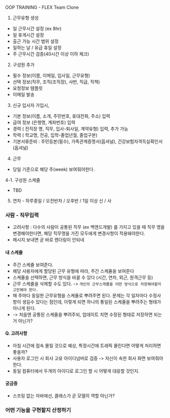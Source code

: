OOP TRAINING - FLEX Team Clone

1. 근무유형 생성 
- 일 근무시간 설정 (ex 8hr)
- 일 휴게시간 설정
- 출근 가능 시간 범위 설정
- 일하는 날 / 유급 휴일 설정
- 주 근무시간 검증(40시간 이상 이하 체크)

2. 구성원 추가
- 필수 정보(이름, 이메일, 입사일, 근무유형)
- 선택 정보(직무, 조직(조직장), 사번, 직급, 직책)
- 요청정보 템플릿
- 이메일 발송

3. 신규 입사자 가입시,
- 기본 정보(이름, 소개, 주민번호, 휴대전화, 주소) 입력
- 급여 정보 (은행명, 계좌번호) 입력
- 경력 ( 전직장 명, 직무, 입사-퇴사일, 계약유형) 입력, 추가 가능
- 학력 ( 학교명, 전공, 입학-졸업년월, 졸업구분)
- 기본서류준비 : 주민등본(필수), 가족관계증명서(옵셔널), 건강보험자격득실확인서(옵셔널)

4. 근무 
- 당일 기준으로 해당 주(week) 보여줘야한다.

4-1. 구성원 스케쥴
- TBD

5. 연차 - 하루종일 / 오전반차 / 오후반 / 1일 이상 신 / 사

### 사람 - 직무입력
- 고려사항 : 다수의 사람이 공통된 직무 (ex 백엔드개발) 를 가지고 있을 때 직무 명을 변경해야한다면, 해당 직무명을 가진 모두에게 변경사항이 적용돼야한다.
- 메시지 보내면 곧 바로 렌더링이 안되네

#### 내 스케쥴
- 주간 스케쥴 보여준다.
- 해당 사용자에게 할당된 근무 유형에 따라, 주간 스케쥴을 보여준다
- 스케쥴을 선택하면, 근무 방식을 바꿀 수 있다 (시간, 연차, 외근, 원격근무 등)
- 근무 스케쥴을 삭제할 수도 있다. -> `개인의 근무스케쥴을 어떤 방식으로 저장해야할지 고민해야 한다.`
- 매 주마다 동일한 근무유형을 스케쥴로 뿌려주면 된다. 문제는 각 일자마다 수정사항이 생길수 있다는 점인데, 이렇게 되면 하나의 통일된 스케쥴을 뿌려주는 형태가 아니게 된다.
- -> 처음엔 공통된 스케쥴을 뿌려주되, 업데이트 치면 수정된 형태로 저장하면 되는 거 아닌가?


#### Q. 고려사항
- 아침 시간에 접속 몰릴 것으로 예상, 특정시간에 트래픽 몰린다면 어떻게 처리하면 좋을까?
- 사용자 로그인 시 회사 고유 아이디넘버로 검증 -> 자신이 속한 회사 화면 보여줘야한다. 
- 동일 컴퓨터에서 두개의 아이디로 로그인 할 시 어떻게 대응할 것인지. 

#### 궁금증
- 스프링 없는 자바에선, 클래스가 곧 모델의 역할 아닌가?

### 어떤 기능을 구현할지 산정하기

